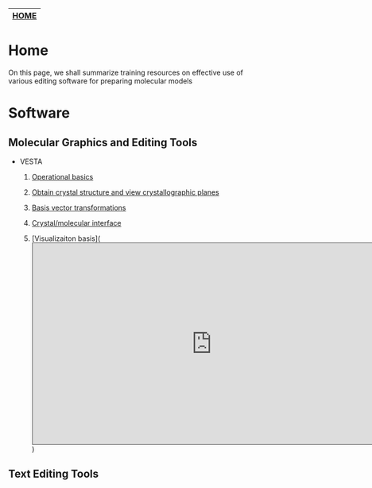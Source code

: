 | [HOME](README.md) | 
| -------- | 

# Home
On this page, we shall summarize training resources on effective use of various editing software for preparing molecular 
models

# Software

## Molecular Graphics and Editing Tools

* VESTA

  1. [Operational basics](https://ub.hosted.panopto.com/Panopto/Pages/Embed.aspx?id=17a4868b-be2d-4d9a-88ca-abcf01428396&autoplay=false&offerviewer=true&showtitle=true&showbrand=false&start=0&interactivity=all)

  2. [Obtain crystal structure and view crystallographic planes](https://ub.hosted.panopto.com/Panopto/Pages/Embed.aspx?id=45db82aa-fdff-44d3-8d3f-abcf015ced3b&autoplay=false&offerviewer=true&showtitle=true&showbrand=false&start=0&interactivity=all)

  3. [Basis vector transformations](https://ub.hosted.panopto.com/Panopto/Pages/Embed.aspx?id=e9ceb7f4-5ece-4d29-8496-abcf016dd529&autoplay=false&offerviewer=true&showtitle=true&showbrand=false&start=0&interactivity=all)

  4. [Crystal/molecular interface](https://ub.hosted.panopto.com/Panopto/Pages/Embed.aspx?id=e1feb53b-de5a-4264-8e4e-abd0014216ba&autoplay=false&offerviewer=true&showtitle=true&showbrand=false&start=0&interactivity=all)

  5. [Visualizaiton basis](<iframe src="https://ub.hosted.panopto.com/Panopto/Pages/Embed.aspx?id=2edf7443-f0e3-42a7-afdf-abd001643d5b&autoplay=false&offerviewer=true&showtitle=true&showbrand=false&start=0&interactivity=all" width=720 height=405 style="border: 1px solid #464646;" allowfullscreen allow="autoplay"></iframe>)

## Text Editing Tools
